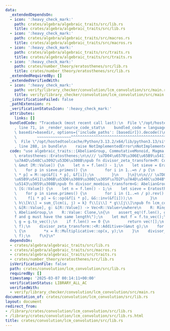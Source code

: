```yaml
---
data:
  _extendedDependsOn:
  - icon: ':heavy_check_mark:'
    path: crates/algebra/algebraic_traits/src/lib.rs
    title: crates/algebra/algebraic_traits/src/lib.rs
  - icon: ':heavy_check_mark:'
    path: crates/algebra/algebraic_traits/src/macros.rs
    title: crates/algebra/algebraic_traits/src/macros.rs
  - icon: ':heavy_check_mark:'
    path: crates/algebra/algebraic_traits/src/traits.rs
    title: crates/algebra/algebraic_traits/src/traits.rs
  - icon: ':heavy_check_mark:'
    path: crates/number_theory/eratosthenes/src/lib.rs
    title: crates/number_theory/eratosthenes/src/lib.rs
  _extendedRequiredBy: []
  _extendedVerifiedWith:
  - icon: ':heavy_check_mark:'
    path: verify/library_checker/convolution/lcm_convolution/src/main.rs
    title: verify/library_checker/convolution/lcm_convolution/src/main.rs
  _isVerificationFailed: false
  _pathExtension: rs
  _verificationStatusIcon: ':heavy_check_mark:'
  attributes:
    links: []
  bundledCode: "Traceback (most recent call last):\n  File \"/opt/hostedtoolcache/Python/3.13.2/x64/lib/python3.13/site-packages/onlinejudge_verify/documentation/build.py\"\
    , line 71, in _render_source_code_stat\n    bundled_code = language.bundle(stat.path,\
    \ basedir=basedir, options={'include_paths': [basedir]}).decode()\n          \
    \         ~~~~~~~~~~~~~~~^^^^^^^^^^^^^^^^^^^^^^^^^^^^^^^^^^^^^^^^^^^^^^^^^^^^^^^^^^^^^^^^^^\n\
    \  File \"/opt/hostedtoolcache/Python/3.13.2/x64/lib/python3.13/site-packages/onlinejudge_verify/languages/rust.py\"\
    , line 288, in bundle\n    raise NotImplementedError\nNotImplementedError\n"
  code: "use algebraic_traits::{AbelianGroup, CommutativeMonoid, Magma, Ring};\nuse\
    \ eratosthenes::Eratosthenes;\n\n/// \u7D04\u6570\u306E\u65B9\u5411\u306B\u7D2F\
    \u7A4D\u548C\u3092\u53D6\u308B\npub fn divisor_zeta_transform<M: CommutativeMonoid>(f:\
    \ &mut [M::Value]) {\n    let n = f.len() - 1;\n    let sieve = Eratosthenes::new(n);\n\
    \    for p in sieve.primes() {\n        for i in 1..=n / p {\n            f[i\
    \ * p] = M::op(&f[i * p], &f[i]);\n        }\n    }\n}\n\n/// \u7D04\u6570\u306E\
    \u65B9\u5411\u306B\u53D6\u3089\u308C\u305F\u7D2F\u7A4D\u548C\u304B\u3089\u5FA9\
    \u5143\u3059\u308B\npub fn divisor_moebius_transform<G: AbelianGroup>(f: &mut\
    \ [G::Value]) {\n    let n = f.len() - 1;\n    let sieve = Eratosthenes::new(n);\n\
    \    for p in sieve.primes() {\n        for i in (1..=n / p).rev() {\n       \
    \     f[i * p] = G::op(&f[i * p], &G::inv(&f[i]));\n        }\n    }\n}\n\n///\
    \ h\\[k\\] = sum_{lcm(i, j) = k} f\\[i\\] * g\\[j\\]\npub fn lcm_convolution<R>(f:\
    \ &[R::Value], g: &[R::Value]) -> Vec<R::Value>\nwhere\n    R: Ring,\n    R::Additive:\
    \ AbelianGroup,\n    R::Value: Clone,\n{\n    assert_eq!(f.len(), g.len(), \"\
    f and g must have the same length\");\n    let mut f = f.to_vec();\n    let mut\
    \ g = g.to_vec();\n    if f.len() == 0 {\n        return vec![];\n    }\n    divisor_zeta_transform::<R::Additive>(&mut\
    \ f);\n    divisor_zeta_transform::<R::Additive>(&mut g);\n    for (x, y) in f.iter_mut().zip(&g).skip(1)\
    \ {\n        *x = R::Multiplicative::op(x, y);\n    }\n    divisor_moebius_transform::<R::Additive>(&mut\
    \ f);\n    f\n}\n"
  dependsOn:
  - crates/algebra/algebraic_traits/src/lib.rs
  - crates/algebra/algebraic_traits/src/macros.rs
  - crates/algebra/algebraic_traits/src/traits.rs
  - crates/number_theory/eratosthenes/src/lib.rs
  isVerificationFile: false
  path: crates/convolution/lcm_convolution/src/lib.rs
  requiredBy: []
  timestamp: '2025-03-07 00:14:11+00:00'
  verificationStatus: LIBRARY_ALL_AC
  verifiedWith:
  - verify/library_checker/convolution/lcm_convolution/src/main.rs
documentation_of: crates/convolution/lcm_convolution/src/lib.rs
layout: document
redirect_from:
- /library/crates/convolution/lcm_convolution/src/lib.rs
- /library/crates/convolution/lcm_convolution/src/lib.rs.html
title: crates/convolution/lcm_convolution/src/lib.rs
---
```

